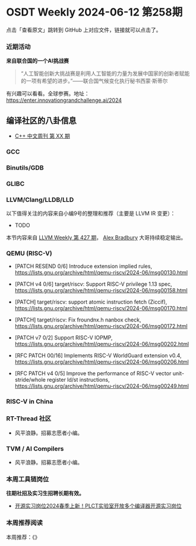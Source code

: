 # OSDT Weekly 2024-06-12 第258期

点击「查看原文」跳转到 GitHub 上对应文件，链接就可以点击了。

### 近期活动

**来自联合国的一个AI挑战赛**

> “人工智能创新大挑战赛是利用人工智能的力量为发展中国家的创新者赋能的一项有希望的进步。”——联合国气候变化执行秘书西蒙·斯蒂尔

有兴趣可以看看。全球参赛。地址：
https://enter.innovationgrandchallenge.ai/2024

## 编译社区的八卦信息

- [C++ 中文周刊 第 XX 期]()

### GCC

### Binutils/GDB

### GLIBC

### LLVM/Clang/LLDB/LLD


以下值得关注的内容来自小编9号的整理和推荐（主要是 LLVM IR 变更）：

- TODO

本节内容来自 [LLVM Weekly 第 427 期](http://llvmweekly.org/issue/427)，
[Alex Bradbury](https://www.linkedin.com/in/alex-bradbury/) 大哥持续稳定输出。

### QEMU (RISC-V)


- [PATCH RESEND 0/6] Introduce extension implied rules,
  https://lists.gnu.org/archive/html/qemu-riscv/2024-06/msg00130.html

- [PATCH v4 0/6] target/riscv: Support RISC-V privilege 1.13 spec,
  https://lists.gnu.org/archive/html/qemu-riscv/2024-06/msg00158.html

- [PATCH] target/riscv: support atomic instruction fetch (Ziccif),
  https://lists.gnu.org/archive/html/qemu-riscv/2024-06/msg00170.html

- [PATCH] target/riscv: Fix froundnx.h nanbox check,
  https://lists.gnu.org/archive/html/qemu-riscv/2024-06/msg00172.html

- [PATCH v7 0/2] Support RISC-V IOPMP,
  https://lists.gnu.org/archive/html/qemu-riscv/2024-06/msg00202.html

- [RFC PATCH 00/16] Implements RISC-V WorldGuard extension v0.4,
  https://lists.gnu.org/archive/html/qemu-riscv/2024-06/msg00206.html

- [RFC PATCH v4 0/5] Improve the performance of RISC-V vector unit-stride/whole register ld/st instructions,
  https://lists.gnu.org/archive/html/qemu-riscv/2024-06/msg00249.html

### RISC-V in China

### RT-Thread 社区

- 风平浪静。招募志愿者小编。

### TVM / AI Compilers

- 风平浪静。招募志愿者小编。

### 本周工具链岗位

**往期社招及实习生招聘长期有效。**

- [开源实习岗位2024春季上新！PLCT实验室开放多个编译器开源实习岗位](https://mp.weixin.qq.com/s/D-l7hE2S-21NCAZsVqPzMA)

### 本周推荐阅读

本周推荐：《》
